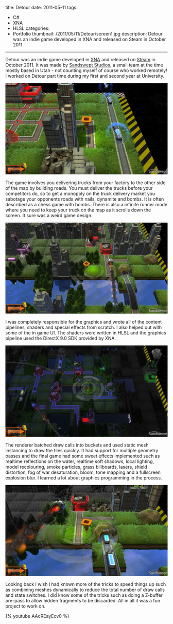 title: Detour
date: 2011-05-11
tags:
- C#
- XNA
- HLSL
categories:
- Portfolio
thumbnail: /2011/05/11/Detour/screen1.jpg
description: Detour was an indie game developed in XNA and released on Steam in October 2011.
---

Detour was an indie game developed in [XNA](http://en.wikipedia.org/wiki/Microsoft_XNA) and released on [Steam](http://store.steampowered.com/app/92100/) in October 2011. It was made by [Sandswept Studios](http://www.sandswept.net/), a small team at the time mostly based in Utah - not counting myself of course who worked remotely! I worked on Detour part time during my first and second year at University.

![Trucks leaving the map in glorious victory](/2011/05/11/Detour/screen1.jpg)

The game involves you delivering trucks from your factory to the other side of the map by building roads. You must deliver the trucks before your competitors do, so to get a monopoly on the truck delivery market you sabotage your opponents roads with nails, dynamite and bombs. It is often described as a chess game with bombs. There is also a infinite runner mode where you need to keep your truck on the map as it scrolls down the screen. It sure was a weird game design.

![Expanding over the river](/2011/05/11/Detour/screen2.jpg)

I was completely responsible for the graphics and wrote all of the content pipelines, shaders and special effects from scratch. I also helped out with some of the in game UI. The shaders were written in HLSL and the graphics pipeline used the DirectX 9.0 SDK provided by XNA.

![Nighttime truck chaos](/2011/05/11/Detour/screen3.jpg)

The renderer batched draw calls into buckets and used static mesh instancing to draw the tiles quickly. It had support for multiple geometry passes and the final game had some sweet effects implemented such as realtime reflections on the water, realtime soft shadows, local lighting, model recolouring, smoke particles, grass billboards, lasers, shield distortion, fog of war desaturation, bloom, tone mapping and a fullscreen explosion blur. I learned a lot about graphics programming in the process.

![Crossing another river](/2011/05/11/Detour/screen4.jpg)

Looking back I wish I had known more of the tricks to speed things up such as combining meshes dynamically to reduce the total number of draw calls and state switches. I did know some of the tricks such as doing a Z-buffer pre-pass to allow hidden fragments to be discarded. All in all it was a fun project to work on.

{% youtube AAcREayEcv0 %}
